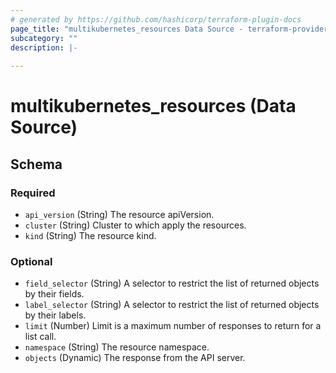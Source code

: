 ```yaml
---
# generated by https://github.com/hashicorp/terraform-plugin-docs
page_title: "multikubernetes_resources Data Source - terraform-provider-multikubernetes"
subcategory: ""
description: |-
  
---
```


# multikubernetes_resources (Data Source)





<!-- schema generated by tfplugindocs -->
## Schema

### Required

- `api_version` (String) The resource apiVersion.
- `cluster` (String) Cluster to which apply the resources.
- `kind` (String) The resource kind.

### Optional

- `field_selector` (String) A selector to restrict the list of returned objects by their fields.
- `label_selector` (String) A selector to restrict the list of returned objects by their labels.
- `limit` (Number) Limit is a maximum number of responses to return for a list call.
- `namespace` (String) The resource namespace.
- `objects` (Dynamic) The response from the API server.
